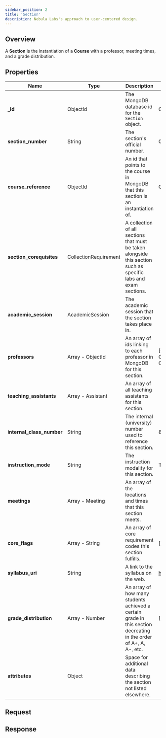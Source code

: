 ```yaml
---
sidebar_position: 2
title: 'Section'
description: Nebula Labs's approach to user-centered design.
---
```


## Overview

A **Section** is the instantiation of a **Course** with a professor, meeting times, and a grade distribution.

## Properties

| Name                      | Type                  | Description                                                                                                       | Example                                                                                                            |
| ------------------------- | --------------------- | ----------------------------------------------------------------------------------------------------------------- | ------------------------------------------------------------------------------------------------------------------ |
| **\_id**                  | ObjectId              | The MongoDB database id for the `Section` object.                                                                 | ObjectId("61ebbb126e3659537e8a14d6")                                                                               |
| **section_number**        | String                | The section's official number.                                                                                    | 002                                                                                                                |
| **course_reference**      | ObjectId              | An id that points to the course in MongoDB that this section is an instantiation of.                              | ObjectId("61ebbb126e3659537e8adsdss")                                                                              |
| **section_corequisites**  | CollectionRequirement | A collection of all sections that must be taken alongside this section such as specific labs and exam sections.   |                                                                                                                    |
| **academic_session**      | AcademicSession       | The academic session that the section takes place in.                                                             |                                                                                                                    |
| **professors**            | Array - ObjectId      | An array of ids linking to each professor in MongoDB for this section.                                            | [ObjectId("61ebbb126e3659537e8a14d8"), ObjectId("61ebbb126e3659537e8a14d6"), ObjectId("61ebbb126e3659537e8a14g4")] |
| **teaching_assistants**   | Array - Assistant     | An array of all teaching assistants for this section.                                                             |                                                                                                                    |
| **internal_class_number** | String                | The internal (university) number used to reference this section.                                                  | 82785                                                                                                              |
| **instruction_mode**      | String                | The instruction modality for this section.                                                                        | Traditional                                                                                                        |
| **meetings**              | Array - Meeting       | An array of the locations and times that this section meets.                                                      |                                                                                                                    |
| **core_flags**            | Array - String        | An array of core requirement codes this section fulfills.                                                         | ["020", "050", ...]                                                                                                |
| **syllabus_uri**          | String                | A link to the syllabus on the web.                                                                                | https://dox.utdallas.edu/syl118093                                                                                 |
| **grade_distribution**    | Array - Number        | An array of how many students achieved a certain grade in this section decreating in the order of A+, A, A-, etc. | [2, 3, 5, 4, 3, ...]                                                                                               |
| **attributes**            | Object                | Space for additional data describing the section not listed elsewhere.                                            |

## Request

## Response
